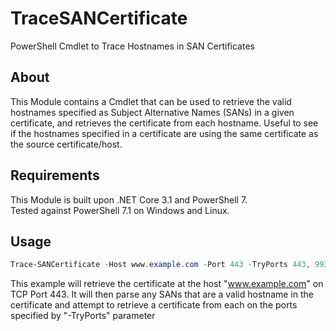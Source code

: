 # TraceSANCertificate
PowerShell Cmdlet to Trace Hostnames in SAN Certificates

## About

This Module contains a Cmdlet that can be used to retrieve the valid hostnames specified as Subject Alternative Names (SANs) in a given certificate, and retrieves the certificate from each hostname.
Useful to see if the hostnames specified in a certificate are using the same certificate as the source certificate/host.

## Requirements
This Module is built upon .NET Core 3.1 and PowerShell 7.\
Tested against PowerShell 7.1 on Windows and Linux.

## Usage
```powershell
Trace-SANCertificate -Host www.example.com -Port 443 -TryPorts 443, 993 -Timeout 1000
```

This example will retrieve the certificate at the host "www.example.com" on TCP Port 443. It will then parse any SANs that are a valid hostname in the certificate and attempt to retrieve a certificate from each on the ports specified by "-TryPorts" parameter
